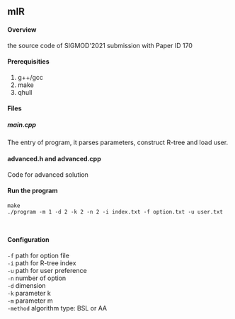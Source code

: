 ## mIR


#### Overview 

the source code of SIGMOD'2021 submission with Paper ID 170

#### Prerequisities

1. g++/gcc
2. make
3. qhull
#### Files

##### main.cpp

The entry of program, it parses parameters, construct R-tree and load user.  


#### advanced.h and advanced.cpp

Code for advanced solution  



#### Run the program
```
make
./program -m 1 -d 2 -k 2 -n 2 -i index.txt -f option.txt -u user.txt  



```


#### Configuration

`-f` path for option file  
`-i` path for R-tree index  
`-u` path for user preference  
`-n` number of option  
`-d` dimension  
`-k` parameter k  
`-m` parameter m  
`-method` algorithm type: BSL or AA